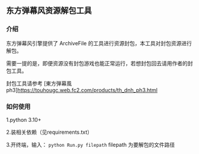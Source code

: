 ## 东方弹幕风资源解包工具

### 介绍

东方弹幕风引擎提供了 ArchiveFile 的工具进行资源封包，本工具对封包资源进行解包。

需要一提的是，即便资源没有封包游戏也能正常运行，若想封包回去请用作者的封包工具。

封包工具请参考 [東方弾幕風ph3]https://touhougc.web.fc2.com/products/th_dnh_ph3.html

### 如何使用

1.python 3.10+

2.装相关依赖（见requirements.txt）

3.开终端，输入： `python Run.py filepath`
filepath 为要解包的文件路径
